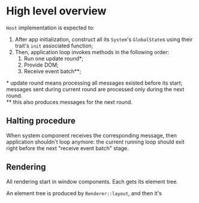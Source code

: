 # High level overview

`Host` implementation is expected to:

1. After app initialization, construct all its `System`\'s `GlobalState`s using their trait's `init` associated function;
2. Then, application loop invokes methods in the following order:
   1. Run one update round*;
   2. Provide DOM;
   3. Receive event batch**;

\* update round means processing all messages existed before its start; messages sent during current round are processed only during the next round.\
\** this also produces messages for the next round.

## Halting procedure

When system component receives the corresponding message, then application shouldn't loop anymore: the current running loop should exit right before the next "receive event batch" stage. 

## Rendering

All rendering start in window components. Each gets its element tree.

An element tree is produced by `Renderer::layout`, and then it's 